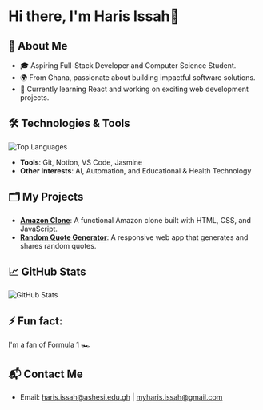 # Hi there, I'm Haris Issah👋

## 🌟 About Me
- 🎓 Aspiring Full-Stack Developer and Computer Science Student.
- 🌍 From Ghana, passionate about building impactful software solutions.
- 🚀 Currently learning React and working on exciting web development projects.

## 🛠️ Technologies & Tools
![Top Languages](https://github-readme-stats.vercel.app/api/top-langs/?username=issahtiyum&layout=compact&theme=radical)
- **Tools**: Git, Notion, VS Code, Jasmine
- **Other Interests**: AI, Automation, and Educational & Health Technology

## 🗂️ My Projects
- **[Amazon Clone](https://github.com/issahtiyum/amazon-clone)**: A functional Amazon clone built with HTML, CSS, and JavaScript.
- **[Random Quote Generator](https://github.com/issahtiyum/random-quote-generator)**: A responsive web app that generates and shares random quotes.

## 📈 GitHub Stats
![GitHub Stats](https://github-readme-stats.vercel.app/api?username=issahtiyum&show_icons=true&theme=radical)

## ⚡ Fun fact:
I'm a fan of Formula 1 🏎️

## 📬 Contact Me
- Email: haris.issah@ashesi.edu.gh | myharis.issah@gmail.com
